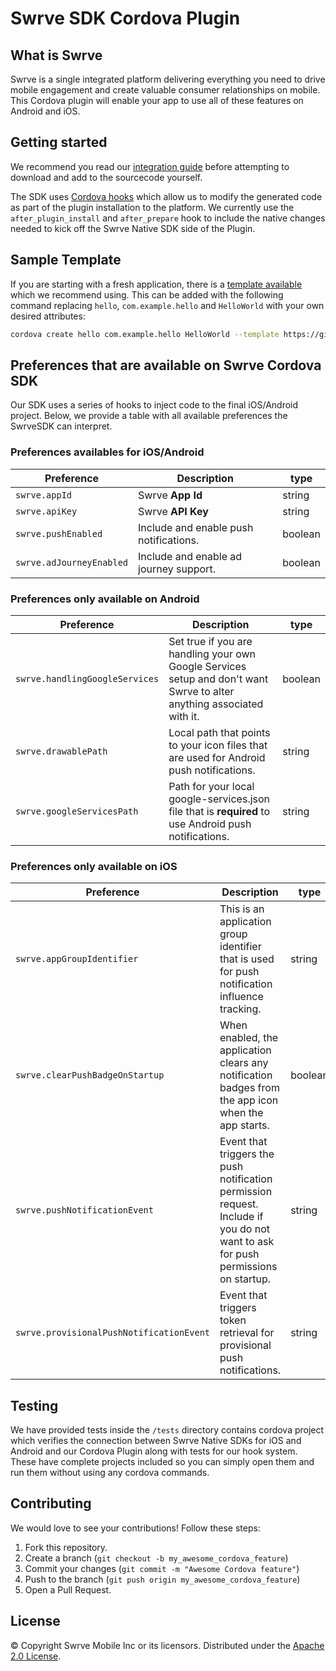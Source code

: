 # Swrve SDK Cordova Plugin

## What is Swrve

Swrve is a single integrated platform delivering everything you need to drive mobile engagement and create valuable consumer relationships on mobile.  This Cordova plugin will enable your app to use all of these features on Android and iOS.

## Getting started

We recommend you read our [integration guide](http://docs.swrve.com/developer-documentation/integration/cordova/) before attempting to download and add to the sourcecode yourself.

The SDK uses [Cordova hooks](https://cordova.apache.org/docs/en/latest/guide/appdev/hooks/) which allow us to modify the generated code as part of the plugin installation to the platform.
We currently use the `after_plugin_install` and `after_prepare` hook to include the native changes needed to kick off the Swrve Native SDK side of the Plugin.

## Sample Template

If you are starting with a fresh application, there is a [template available](https://github.com/Swrve/swrve-cordova-minimal-integration.git) which we recommend using.
This can be added with the following command replacing `hello`, `com.example.hello` and `HelloWorld` with your own desired attributes:

```bash
cordova create hello com.example.hello HelloWorld --template https://github.com/Swrve/swrve-cordova-minimal-integration.git
```

## Preferences that are available on Swrve Cordova SDK

Our SDK uses a series of hooks to inject code to the final iOS/Android project. Below, we provide a table with all available preferences the SwrveSDK can interpret.

### Preferences availables for iOS/Android

 Preference | Description | type |
| --- | --- | --- |
| `swrve.appId` | Swrve **App Id** |  string |
| `swrve.apiKey` | Swrve **API Key** | string |  
| `swrve.pushEnabled` | Include and enable push notifications. | boolean|
| `swrve.adJourneyEnabled` | Include and enable ad journey support. | boolean|

### Preferences only available on Android

 Preference | Description | type |
| --- | --- | --- |
| `swrve.handlingGoogleServices` | Set true if you are handling your own Google Services setup and don't want Swrve to alter anything associated with it. | boolean |
| `swrve.drawablePath` | Local path that points to your icon files that are used for Android push notifications. | string |
| `swrve.googleServicesPath` | Path for your local google-services.json file that is **required** to use Android push notifications.  | string |

### Preferences only available on iOS

 Preference | Description | type |
| --- | --- | --- |
| `swrve.appGroupIdentifier` | This is an application group identifier that is used for push notification influence tracking. |  string |
| `swrve.clearPushBadgeOnStartup` | When enabled, the application clears any notification badges from the app icon when the app starts. | boolean |  
| `swrve.pushNotificationEvent` | Event that triggers the push notification permission request. Include if you do not want to ask for push permissions on startup. | string |
| `swrve.provisionalPushNotificationEvent` | Event that triggers token retrieval for provisional push notifications. | string |

## Testing

We have provided tests inside the `/tests` directory contains cordova project which verifies the connection between Swrve Native SDKs for iOS and Android and our Cordova Plugin along with tests for our hook system.
These have complete projects included so you can simply open them and run them without using any cordova commands.

## Contributing

We would love to see your contributions! Follow these steps:

1. Fork this repository.
2. Create a branch (`git checkout -b my_awesome_cordova_feature`)
3. Commit your changes (`git commit -m "Awesome Cordova feature"`)
4. Push to the branch (`git push origin my_awesome_cordova_feature`)
5. Open a Pull Request.

## License

© Copyright Swrve Mobile Inc or its licensors. Distributed under the [Apache 2.0 License](LICENSE).
